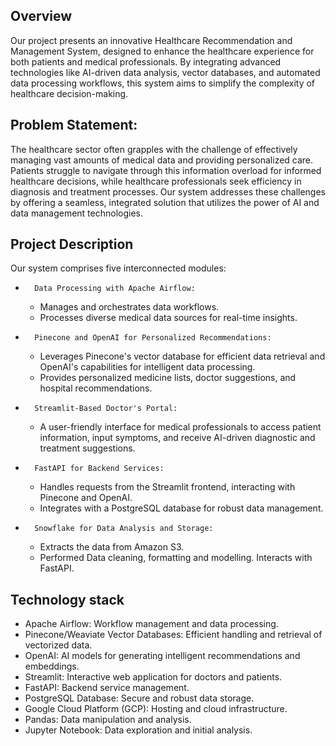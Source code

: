 ## Overview

Our project presents an innovative Healthcare Recommendation and Management System, designed to enhance the healthcare experience for both patients and medical professionals. By integrating advanced technologies like AI-driven data analysis, vector databases, and automated data processing workflows, this system aims to simplify the complexity of healthcare decision-making.

## Problem Statement:

The healthcare sector often grapples with the challenge of effectively managing vast amounts of medical data and providing personalized care. Patients struggle to navigate through this information overload for informed healthcare decisions, while healthcare professionals seek efficiency in diagnosis and treatment processes. Our system addresses these challenges by offering a seamless, integrated solution that utilizes the power of AI and data management technologies.

## Project Description

Our system comprises five interconnected modules:

-     	Data Processing with Apache Airflow:
  - Manages and orchestrates data workflows.
  - Processes diverse medical data sources for real-time insights.
-     	Pinecone and OpenAI for Personalized Recommendations:
  - Leverages Pinecone's vector database for efficient data retrieval and OpenAI's capabilities for intelligent data processing.
  - Provides personalized medicine lists, doctor suggestions, and hospital recommendations.
-     	Streamlit-Based Doctor's Portal:
  - A user-friendly interface for medical professionals to access patient information, input symptoms, and receive AI-driven diagnostic and treatment suggestions.
-     	FastAPI for Backend Services:
  - Handles requests from the Streamlit frontend, interacting with Pinecone and OpenAI.
  - Integrates with a PostgreSQL database for robust data management.
-     	Snowflake for Data Analysis and Storage:
  - Extracts the data from Amazon S3.
  - Performed Data cleaning, formatting and modelling. Interacts with FastAPI.

## Technology stack

- Apache Airflow: Workflow management and data processing.
- Pinecone/Weaviate Vector Databases: Efficient handling and retrieval of vectorized data.
- OpenAI: AI models for generating intelligent recommendations and embeddings.
- Streamlit: Interactive web application for doctors and patients.
- FastAPI: Backend service management.
- PostgreSQL Database: Secure and robust data storage.
- Google Cloud Platform (GCP): Hosting and cloud infrastructure.
- Pandas: Data manipulation and analysis.
- Jupyter Notebook: Data exploration and initial analysis.
